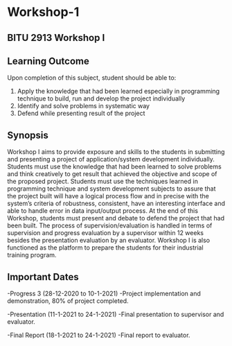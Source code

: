 # Workshop-1
BITU 2913 Workshop I
--------------------
Learning Outcome
----------------
Upon completion of this subject, student should
be able to:
1. Apply the knowledge that had been learned
especially in programming technique to
build, run and develop the project
individually
2. Identify and solve problems in systematic
way
3. Defend while presenting result of the project

Synopsis
----------
Workshop I aims to provide exposure and skills to the students in submitting and presenting a project of application/system development individually. Students must use the knowledge that had been learned to solve problems and think creatively to get result that achieved the objective and scope of the proposed project.
Students must use the techniques learned in programming technique and system development subjects to assure that the project built will have a logical process flow and in precise with the system’s criteria of robustness, consistent, have an interesting interface and able to handle error in data input/output process. At the end of this Workshop, students must present and debate to defend the project that had been built. The process of supervision/evaluation is handled in terms of supervision and progress evaluation by a supervisor within 12 weeks besides the presentation evaluation by an evaluator. Workshop I is also functioned as the platform to prepare the students for their industrial training program.

Important Dates
-----------------
-Progress 3 (28-12-2020 to 10-1-2021)
-Project implementation and demonstration, 80% of project completed.

-Presentation (11-1-2021 to 24-1-2021)
-Final presentation to supervisor and evaluator.

-Final Report (18-1-2021 to 24-1-2021)
-Final report to evaluator.
